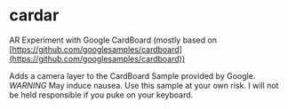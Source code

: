 cardar
======

AR Experiment with Google CardBoard
(mostly based on [https://github.com/googlesamples/cardboard](https://github.com/googlesamples/cardboard))

Adds a camera layer to the CardBoard Sample provided by Google.
*WARNING* May induce nausea. Use this sample at your own risk. I will not be held responsible if you puke on your keyboard.